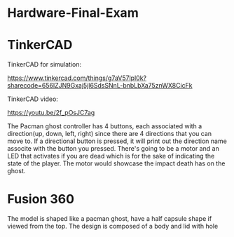 # Hardware-Final-Exam

# TinkerCAD


TinkerCAD for simulation:

https://www.tinkercad.com/things/g7aV57lpl0k?sharecode=656lZJN9Gxaj5jl6SdsSNnL-bnbLbXa75znWX8CicFk


TinkerCAD video:

https://youtu.be/2f_pOsJC7ag


The Pacman ghost controller has 4 buttons, each associated with a direction(up, down, left, right) since there are 4 directions that you can move to. If a directional button is pressed, it will print out the direction name associte with the button you pressed. There's going to be a motor and an LED that activates if you are dead which is for the sake of indicating the state of the player. The motor would showcase the impact death has on the ghost. 

# Fusion 360

The model is shaped like a pacman ghost, have a half capsule shape if viewed from the top. The design is composed of a body and lid with hole
